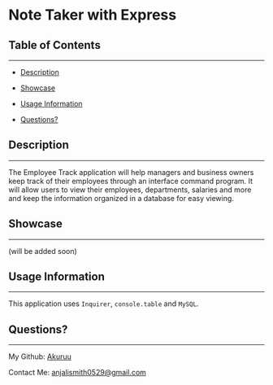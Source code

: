 # Note Taker with Express
      
 ## Table of Contents 

      
-----------------------------------------

      
 - [Description](#description) 

      
 - [Showcase](#link) 

        
 - [Usage Information](#usage) 

 
 - [Questions?](#email) 


      
 ## Description 

      
-----------------------------------------

      
The Employee Track application will help managers and business owners keep track of their employees through an interface command program. It will allow users to view their employees, departments, salaries and more and keep the information organized in a database for easy viewing.


      
 ## Showcase

      
-----------------------------------------
 
      
 (will be added soon)


      

      
 ## Usage Information 

      
-----------------------------------------
 
      
  This application uses `Inquirer`, `console.table` and `MySQL`. 

      
 


      
 ## Questions?

      
-----------------------------------------
 
      
 My Github: [Akuruu](https://github.com/Akuruu)

      
 Contact Me: anjalismith0529@gmail.com 
